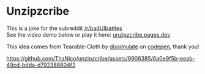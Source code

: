 # Unzipzcribe

This is a joke for the subreddit [/r/badUIbattles](https://old.reddit.com/r/badUIbattles/)  
See the video demo below or play it here: [unzipzcribe.pages.dev](https://unzipzcribe.pages.dev)

This idea comes from Tearable-Cloth by [dissimulate](https://github.com/dissimulate/Tearable-Cloth) on [codepen](https://codepen.io/dissimulate/pen/nYQrNP), thank you!



https://github.com/ThaNico/unzipzcribe/assets/9906385/6a0e9f5b-eeab-49cd-bdda-d792388804f2


